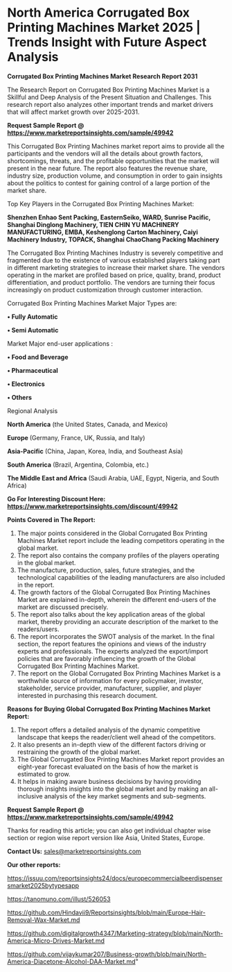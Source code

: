 # North America Corrugated Box Printing Machines Market 2025 | Trends Insight with Future Aspect Analysis

<strong>Corrugated Box Printing Machines Market Research Report 2031</strong>

The Research Report on Corrugated Box Printing Machines Market is a Skillful and Deep Analysis of the Present Situation and Challenges. This research report also analyzes other important trends and market drivers that will affect market growth over 2025-2031.

<strong>Request Sample Report @ <a href=https://www.marketreportsinsights.com/sample/49942>https://www.marketreportsinsights.com/sample/49942</a></strong>

This Corrugated Box Printing Machines market report aims to provide all the participants and the vendors will all the details about growth factors, shortcomings, threats, and the profitable opportunities that the market will present in the near future. The report also features the revenue share, industry size, production volume, and consumption in order to gain insights about the politics to contest for gaining control of a large portion of the market share.

Top Key Players in the Corrugated Box Printing Machines Market:

<strong>Shenzhen Enhao Sent Packing, EasternSeiko, WARD, Sunrise Pacific, Shanghai Dinglong Machinery, TIEN CHIN YU MACHINERY MANUFACTURING, EMBA, Keshenglong Carton Machinery, Caiyi Machinery Industry, TOPACK, Shanghai ChaoChang Packing Machinery</strong>

The Corrugated Box Printing Machines Industry is severely competitive and fragmented due to the existence of various established players taking part in different marketing strategies to increase their market share. The vendors operating in the market are profiled based on price, quality, brand, product differentiation, and product portfolio. The vendors are turning their focus increasingly on product customization through customer interaction.

Corrugated Box Printing Machines Market Major Types are:

<strong>•  Fully Automatic

•  Semi Automatic</strong>

Market Major end-user applications :

<strong>•  Food and Beverage

•  Pharmaceutical

•  Electronics

•  Others</strong>

Regional Analysis

</u><strong><b>North America</b></strong> (the United States, Canada, and Mexico)

<strong><b>Europe </b></strong>(Germany, France, UK, Russia, and Italy)

<strong><b>Asia-Pacific</b></strong> (China, Japan, Korea, India, and Southeast Asia)

<strong><b>South America</b></strong> (Brazil, Argentina, Colombia, etc.)

<strong><b>The Middle East and Africa</b></strong> (Saudi Arabia, UAE, Egypt, Nigeria, and South Africa)

<strong>Go For Interesting Discount Here: <a href=https://www.marketreportsinsights.com/discount/49942>https://www.marketreportsinsights.com/discount/49942</a></strong>

<strong>Points Covered in The Report:</strong>
<ol>
  <li>The major points considered in the Global Corrugated Box Printing Machines Market report include the leading competitors operating in the global market.</li>
  <li>The report also contains the company profiles of the players operating in the global market.</li>
  <li>The manufacture, production, sales, future strategies, and the technological capabilities of the leading manufacturers are also included in the report.</li>
  <li>The growth factors of the Global Corrugated Box Printing Machines Market are explained in-depth, wherein the different end-users of the market are discussed precisely.</li>
  <li>The report also talks about the key application areas of the global market, thereby providing an accurate description of the market to the readers/users.</li>
  <li>The report incorporates the SWOT analysis of the market. In the final section, the report features the opinions and views of the industry experts and professionals. The experts analyzed the export/import policies that are favorably influencing the growth of the Global Corrugated Box Printing Machines Market.</li>
  <li>The report on the Global Corrugated Box Printing Machines Market is a worthwhile source of information for every policymaker, investor, stakeholder, service provider, manufacturer, supplier, and player interested in purchasing this research document.</li>
</ol>
<strong>Reasons for Buying Global Corrugated Box Printing Machines Market Report:</strong>

<ol>
  <li>The report offers a detailed analysis of the dynamic competitive landscape that keeps the reader/client well ahead of the competitors.</li>
  <li>It also presents an in-depth view of the different factors driving or restraining the growth of the global market.</li>
  <li>The Global Corrugated Box Printing Machines Market report provides an eight-year forecast evaluated on the basis of how the market is estimated to grow.</li>
  <li>It helps in making aware business decisions by having providing thorough insights insights into the global market and by making an all-inclusive analysis of the key market segments and sub-segments.</li>
</ol>
<strong>Request Sample Report @ <a href=https://www.marketreportsinsights.com/sample/49942>https://www.marketreportsinsights.com/sample/49942</a></strong>


Thanks for reading this article; you can also get individual chapter wise section or region wise report version like Asia, United States, Europe.

<strong>Contact Us:</strong>
sales@marketreportsinsights.com

<strong>Our other reports:</strong>

<a href=https://issuu.com/reportsinsights24/docs/europecommercialbeerdispensersmarket2025bytypesapp>https://issuu.com/reportsinsights24/docs/europecommercialbeerdispensersmarket2025bytypesapp</a>

<a href=https://tanomuno.com/illust/526053>https://tanomuno.com/illust/526053</a>

<a href=https://github.com/Hindavii9/Reportsinsights/blob/main/Europe-Hair-Removal-Wax-Market.md>https://github.com/Hindavii9/Reportsinsights/blob/main/Europe-Hair-Removal-Wax-Market.md</a>

<a href=https://github.com/digitalgrowth4347/Marketing-strategy/blob/main/North-America-Micro-Drives-Market.md>https://github.com/digitalgrowth4347/Marketing-strategy/blob/main/North-America-Micro-Drives-Market.md</a>

<a href=https://github.com/vijaykumar207/Business-growth/blob/main/North-America-Diacetone-Alcohol-DAA-Market.md>https://github.com/vijaykumar207/Business-growth/blob/main/North-America-Diacetone-Alcohol-DAA-Market.md</a>"
